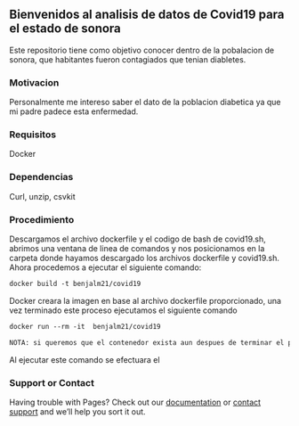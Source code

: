 ## Bienvenidos al analisis de datos de Covid19 para  el estado de sonora

Este repositorio tiene como objetivo conocer dentro de la pobalacion de sonora, que habitantes fueron contagiados que tenian diabletes.

### Motivacion

Personalmente me intereso saber el dato de la poblacion diabetica ya que mi padre padece esta enfermedad.


### Requisitos
Docker

### Dependencias

Curl, unzip, csvkit

### Procedimiento

Descargamos el archivo dockerfile y el codigo de bash de covid19.sh, abrimos una ventana de linea de comandos y nos posicionamos en la carpeta donde hayamos descargado los archivos dockerfile y covid19.sh. Ahora procedemos a ejecutar el siguiente comando:

```markdown
docker build -t benjalm21/covid19

```
Docker creara la imagen en base al archivo dockerfile proporcionado, una vez terminado este proceso ejecutamos el siguiente comando

```markdown
docker run --rm -it  benjalm21/covid19

NOTA: si queremos que el contenedor exista aun despues de terminar el proceso quitamos la opcion --rm

```

Al ejecutar este comando se efectuara el 

### Support or Contact

Having trouble with Pages? Check out our [documentation](https://docs.github.com/categories/github-pages-basics/) or [contact support](https://support.github.com/contact) and we’ll help you sort it out.
